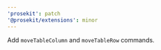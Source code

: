 ```yaml
---
'prosekit': patch
'@prosekit/extensions': minor
---
```


Add `moveTableColumn` and `moveTableRow` commands.

